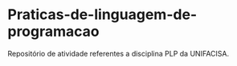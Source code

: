 # Praticas-de-linguagem-de-programacao
Repositório de atividade referentes a disciplina PLP da UNIFACISA.
